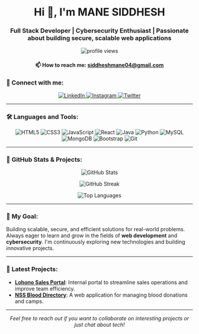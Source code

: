 <h1 align="center">Hi 👋, I'm MANE SIDDHESH</h1>
<h3 align="center">Full Stack Developer | Cybersecurity Enthusiast | Passionate about building secure, scalable web applications</h3>

<p align="center">
  <img src="https://komarev.com/ghpvc/?username=manesiddhesh&label=Profile%20views&color=0e75b6&style=flat" alt="profile views" />
</p>

<div align="center">
  <h4>📫 How to reach me: <strong><a href="mailto:siddheshmane04@gmail.com">siddheshmane04@gmail.com</a></strong></h4>
</div>

### 🚀 Connect with me:
<p align="center">
  <a href="https://linkedin.com/in/manesiddhesh" target="blank">
    <img src="https://img.shields.io/badge/LinkedIn-0A66C2?style=for-the-badge&logo=linkedin&logoColor=white" alt="LinkedIn" />
  </a>
  <a href="https://instagram.com/maaneeee_" target="blank">
    <img src="https://img.shields.io/badge/Instagram-E4405F?style=for-the-badge&logo=instagram&logoColor=white" alt="Instagram" />
  </a>
  <a href="https://twitter.com/maaneeee_" target="blank">
    <img src="https://img.shields.io/badge/Twitter-1DA1F2?style=for-the-badge&logo=twitter&logoColor=white" alt="Twitter" />
  </a>
</p>

---

### 🛠️ **Languages and Tools:**

<p align="center">
  <img src="https://img.shields.io/badge/HTML5-E34F26?style=for-the-badge&logo=html5&logoColor=white" alt="HTML5" />
  <img src="https://img.shields.io/badge/CSS3-1572B6?style=for-the-badge&logo=css3&logoColor=white" alt="CSS3" />
  <img src="https://img.shields.io/badge/JavaScript-F7DF1E?style=for-the-badge&logo=javascript&logoColor=black" alt="JavaScript" />
  <img src="https://img.shields.io/badge/React-61DAFB?style=for-the-badge&logo=react&logoColor=black" alt="React" />
  <img src="https://img.shields.io/badge/Java-007396?style=for-the-badge&logo=java&logoColor=white" alt="Java" />
  <img src="https://img.shields.io/badge/Python-3776AB?style=for-the-badge&logo=python&logoColor=white" alt="Python" />
  <img src="https://img.shields.io/badge/MySQL-4479A1?style=for-the-badge&logo=mysql&logoColor=white" alt="MySQL" />
  <img src="https://img.shields.io/badge/MongoDB-47A248?style=for-the-badge&logo=mongodb&logoColor=white" alt="MongoDB" />
  <img src="https://img.shields.io/badge/Bootstrap-563D7C?style=for-the-badge&logo=bootstrap&logoColor=white" alt="Bootstrap" />
  <img src="https://img.shields.io/badge/Git-F05032?style=for-the-badge&logo=git&logoColor=white" alt="Git" />
</p>

---

### 💼 **GitHub Stats & Projects:**

<p align="center">
  <img src="https://github-readme-stats.vercel.app/api?username=manesiddhesh&show_icons=true&locale=en&theme=radical" alt="GitHub Stats" />
</p>

<p align="center">
  <img src="https://github-readme-streak-stats.herokuapp.com/?user=manesiddhesh&theme=radical" alt="GitHub Streak" />
</p>

<p align="center">
  <img src="https://github-readme-stats.vercel.app/api/top-langs?username=manesiddhesh&show_icons=true&locale=en&layout=compact&theme=radical" alt="Top Languages" />
</p>

---

### 🎯 **My Goal**:
Building scalable, secure, and efficient solutions for real-world problems. Always eager to learn and grow in the fields of **web development** and **cybersecurity**. I'm continuously exploring new technologies and building innovative projects.

---

### 🔗 **Latest Projects**:
- **[Lohono Sales Portal](https://github.com/manesiddhesh/lohono-sales-portal)**: Internal portal to streamline sales operations and improve team efficiency.
- **[NSS Blood Directory](https://github.com/manesiddhesh/nss-blood-directory)**: A web application for managing blood donations and camps.

---

<p align="center">
  <i>Feel free to reach out if you want to collaborate on interesting projects or just chat about tech!</i>
</p>
